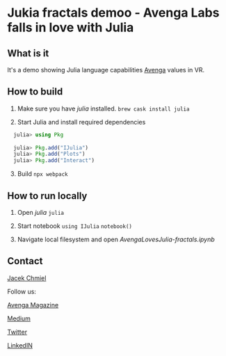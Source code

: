 # Jukia fractals demoo - Avenga Labs falls in love with Julia

## What is it

It's a demo showing Julia language capabilities [Avenga](https://avenga.com) values in VR.

## How to build

1. Make sure you have *julia* installed.
`brew cask install julia`

2. Start Julia and install required dependencies
```julia
  julia> using Pkg
    
  julia> Pkg.add("IJulia")
  julia> Pkg.add("Plots")
  julia> Pkg.add("Interact")
  ```

3. Build
`npx webpack`

## How to run locally

1. Open *julia*
`julia`

2. Start notebook
`using IJulia`
`notebook()`

3. Navigate local filesystem and open *AvengaLovesJulia-fractals.ipynb*

## Contact

[Jacek Chmiel](jacek.chmiel@avenga.com)

Follow us:

[Avenga Magazine](https://avenga.com/magazine)

[Medium](https://medium.com/avenga)

[Twitter](https://twitter.com/avenga_global)

[LinkedIN](https://www.linkedin.com/company/avenga/)
